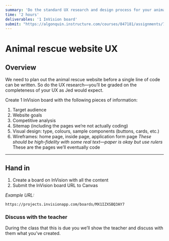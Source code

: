 ```yaml
---
summary: 'Do the standard UX research and design process for your animal rescue website.'
time: '2 hours'
deliverables: '1 InVision board'
submit: "https://algonquin.instructure.com/courses/847181/assignments/7464325"
---
```


# Animal rescue website UX

## Overview

We need to plan out the animal rescue website before a single line of code can be written. So do the UX research—you’ll be graded on the completeness of your UX as Jed would expect.

Create 1 InVision board with the following pieces of information:

1. Target audience
2. Website goals
3. Competitive analysis
4. Sitemap (including the pages we’re not actually coding)
6. Visual design: type, colours, sample components (buttons, cards, etc.)
7. Wireframes: home page, inside page, application form page
  *These should be high-fidelity with some real text—paper is okay but use rulers*
  These are the pages we’ll eventually code

---

## Hand in

1. Create a board on InVision with all the content
2. Submit the InVision board URL to Canvas

*Example URL:*

```
https://projects.invisionapp.com/boards/MX1IZXSBQ3AY7
```

### Discuss with the teacher

During the class that this is due you we’ll show the teacher and discuss with them what you’ve created.
